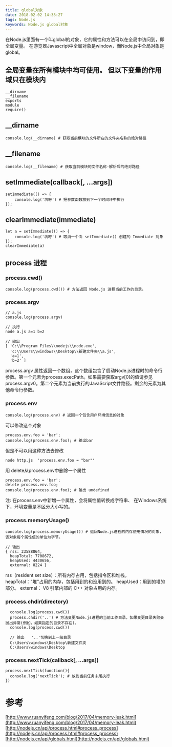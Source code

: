 ```yaml
---
title: global对象
date: 2018-02-02 14:33:27
tags: Node.js
keywords: Node.js global对象
---
```


在Node.js里面有一个叫global的对象，它的属性和方法可以在全局中访问到，即全局变量。
在游览器Javascript中全局对象是window，而Node.js中全局对象是global。
<!--more-->
## 全局变量在所有模块中均可使用。 但以下变量的作用域只在模块内
```
__dirname
__filename
exports
module
require()
```

## __dirname
```
console.log(__dirname) # 获取当前模块的文件所在的文件夹名称的绝对路径
```

## __filename
```
console.log(__filename) # 获取当前模块的文件名称-解析后的绝对路径
```

## setImmediate(callback[, ...args])
```
setImmediate(() => {
	console.log('坑呀') # 把参数函数放到下一个时间环中执行
});
```

## clearImmediate(immediate)
```
let a = setImmediate(() => {
	console.log('坑呀') # 取消一个由 setImmediate() 创建的 Immediate 对象
});
clearImmediate(a)
```

## process 进程
### process.cwd()
```
console.log(process.cwd()) # 方法返回 Node.js 进程当前工作的目录。
```

### process.argv
```
// a.js
console.log(process.argv) 

// 执行
node a.js a=1 b=2

// 输出
[ 'C:\\Program Files\\nodejs\\node.exe',
  'c:\\Users\\windows\\Desktop\\新建文件夹\\a.js',
  'a=1',
  'b=2' ]
```
process.argv 属性返回一个数组，这个数组包含了启动Node.js进程时的命令行参数。第一个元素为process.execPath。如果需要获取argv[0]的值请参见 process.argv0。第二个元素为当前执行的JavaScript文件路径。剩余的元素为其他命令行参数。

### process.env
```
console.log(process.env) # 返回一个包含用户环境信息的对象
```
可以修改这个对象
```
process.env.foo = 'bar';
console.log(process.env.foo); # 输出bar
```
但是不可以用这种方法去修改
```
node http.js  'process.env.foo = "bar"'
```
用 delete从process.env中删除一个属性
```
process.env.foo = 'bar';
delete process.env.foo;
console.log(process.env.foo); # 输出 undefined
```
注: 在process.env中新增一个属性，会将属性值转换成字符串、 在Windows系统下，环境变量是不区分大小写的。

### process.memoryUsage()
```
console.log(process.memoryUsage()) # 返回Node.js进程的内存使用情况的对象，该对象每个属性值的单位为字节。

// 输出
{ rss: 23588864,
  heapTotal: 7708672,
  heapUsed: 4430656,
  external: 8224 }
```
rss（resident set size）：所有内存占用，包括指令区和堆栈。
heapTotal："堆"占用的内存，包括用到的和没用到的。
heapUsed：用到的堆的部分。
external： V8 引擎内部的 C++ 对象占用的内存。

### process.chdir(directory)
```
  console.log(process.cwd())
  process.chdir('..') # 方法变更Node.js进程的当前工作目录，如果变更目录失败会抛出异常(例如，如果指定的目录不存在)。
  console.log(process.cwd())

  // 输出   '..'切换到上一级目录
  C:\Users\windows\Desktop\新建文件夹
  C:\Users\windows\Desktop
```

### process.nextTick(callback[, ...args])
```
process.nextTick(function(){
  console.log('nextTick'); # 放到当前任务末尾执行
})
```

# 参考
[http://www.ruanyifeng.com/blog/2017/04/memory-leak.html](http://www.ruanyifeng.com/blog/2017/04/memory-leak.html) 
[http://nodejs.cn/api/process.html#process_process](http://nodejs.cn/api/process.html#process_process) 
[http://nodejs.cn/api/globals.html](http://nodejs.cn/api/globals.html) 
